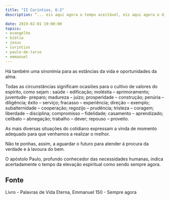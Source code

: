 ```yaml
---
title: "II Coríntios, 6:2"
description: “... eis aqui agora o tempo aceitável, eis aqui agora o dia da salvação.”-Paulo.

date: 2019-02-01 19:00:00
topics: 
- evangelho
- biblia
- jesus
- corintios
- paulo-de-tarso
- emmanuel
---
```


Há também uma sinonímia para as estâncias da vida e oportunidades da alma.

Todas as circunstâncias significam ocasiões para o cultivo de valores do espírito, como
sejam :
saúde - edificação;
moléstia – aprimoramento;
juventude- preparo;
madureza – juízo;
prosperidade – construção;
penúria – diligência;
êxito – serviço;
fracasso – experiência;
direção – exemplo;
subalternidade – cooperação;
regozijo – prudência;
tristeza – coragem;
liberdade – disciplina;
compromisso – fidelidade;
casamento – aprendizado;
celibato – abnegação;
trabalho – dever;
repouso – proveito.

As mais diversas situações do cotidiano expressam a vinda de momento adequado
para que venhamos a realizar o melhor.

Não te ponhas, assim, a aguardar o futuro para atender à procura da verdade e à
lavoura do bem.

O apóstolo Paulo, profundo conhecedor das necessidades humanas, indica
acertadamente o tempo da elevação espiritual como sendo sempre agora.



## Fonte
Livro - Palavras de Vida Eterna, Emmanuel
150 - Sempre agora

